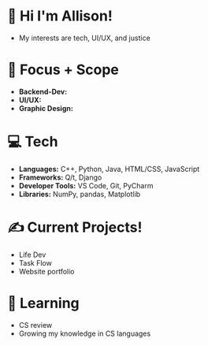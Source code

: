 # 💌 Hi I'm Allison!
- My interests are tech, UI/UX, and justice

# 🌱 Focus + Scope
- **Backend-Dev:**
- **UI/UX:** 
- **Graphic Design:** 

# 💻 **Tech**
- **Languages:** C++, Python, Java, HTML/CSS, JavaScript
- **Frameworks:** Q/t, Django
- **Developer Tools:** VS Code, Git, PyCharm
- **Libraries:** NumPy, pandas, Matplotlib	

# ✍️ **Current Projects!**
- Life Dev
- Task Flow
- Website portfolio

# 📖 **Learning**
- CS review
- Growing my knowledge in CS languages

<!---
allison-pham/allison-pham is a ✨ special ✨ repository because its `README.md` (this file) appears on your GitHub profile.
You can click the Preview link to take a look at your changes.

  ![Stats](https://github-readme-stats.vercel.app/api/top-langs/?username=allison-pham&layout=compact&theme=dark&langs_count=4)

<p align="left"> 
    <a href="https://www.python.org" target="_blank"> <img src="https://github.com/allison-pham/allison-pham/blob/main/python.png" alt="python" width="40" height="40"/> </a>
</p>
--->
